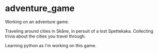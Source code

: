 # adventure_game

Working on an adventure game.

Traveling around cities in Skåne, in persuit of a lost Spettekaka. 
Collecting trivia about the cities you travel through.

Learning python as I'm working on this game.